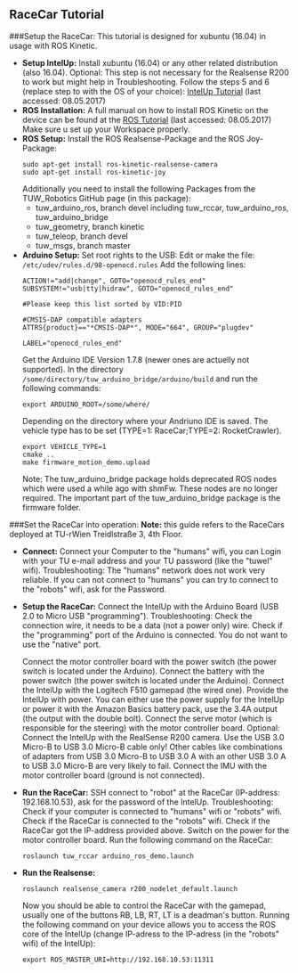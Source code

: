 ## RaceCar Tutorial
###Setup the RaceCar:
This tutorial is designed for xubuntu (16.04) in usage with ROS Kinetic.
- **Setup IntelUp:**
  Install xubuntu (16.04) or any other related distribution (also 16.04).
  Optional:
    This step is not necessary for the Realsense R200 to work but might help in Troubleshooting.
    Follow the steps 5 and 6 (replace step to with the OS of your choice): [IntelUp Tutorial](https://01.org/developerjourney/recipe/intel-realsense-robotic-development-kit) (last accessed: 08.05.2017)
- **ROS Installation:**
  A full manual on how to install ROS Kinetic on the device can be found at the [ROS Tutorial](http://wiki.ros.org/kinetic/Installation/Ubuntu) (last accessed: 08.05.2017)
  Make sure u set up your Workspace properly.
- **ROS Setup:**
  Install the ROS Realsense-Package and the ROS Joy-Package:
    ```
    sudo apt-get install ros-kinetic-realsense-camera
    sudo apt-get install ros-kinetic-joy
    ```
  Additionally you need to install the following Packages from the TUW_Robotics GitHub page (in this package):
    * tuw_arduino_ros, branch devel
      including tuw_rccar, tuw_arduino_ros, tuw_arduino_bridge
    * tuw_geometry, branch kinetic
    * tuw_teleop, branch devel
    * tuw_msgs, branch master
- **Arduino Setup:**
  Set root rights to the USB:
  Edit or make the file: `/etc/udev/rules.d/98-openocd.rules`
    Add the following lines:
    ```
    ACTION!="add|change", GOTO="openocd_rules_end"
    SUBSYSTEM!="usb|tty|hidraw", GOTO="openocd_rules_end"

    #Please keep this list sorted by VID:PID

    #CMSIS-DAP compatible adapters
    ATTRS{product}=="*CMSIS-DAP*", MODE="664", GROUP="plugdev"

    LABEL="openocd_rules_end"
    ```
  Get the Arduino IDE Version 1.7.8 (newer ones are actuelly not supported).
  In the directory `/some/directory/tuw_arduino_bridge/arduino/build` and run the following commands:
    ```
    export ARDUINO_ROOT=/some/where/
    ```
    Depending on the directory where your Andriuno IDE is saved.
    The vehicle type has to be set (TYPE=1: RaceCar;TYPE=2: RocketCrawler).
    ```
    export VEHICLE_TYPE=1
    cmake ..
    make firmware_motion_demo.upload
    ```
    Note:
      The tuw_arduino_bridge package holds deprecated ROS nodes which were used a while ago with shmFw. These nodes are no longer required.
      The important part of the tuw_arduino_bridge package is the firmware folder.

###Set the RaceCar into operation:
**Note:** this guide refers to the RaceCars deployed at TU-rWien Treidlstraße 3, 4th Floor.
- **Connect:**
  Connect your Computer to the "humans" wifi, you can Login with your TU e-mail address and your TU password (like the "tuwel" wifi).
    Troubleshooting:
      The "humans" network does not work very reliable.
      If you can not connect to "humans" you can try to connect to the "robots" wifi, ask for the Password.
- **Setup the RaceCar:**
  Connect the IntelUp with the Arduino Board (USB 2.0 to Micro USB "programming").
    Troubleshooting:
      Check the connection wire, it needs to be a data (not a power only) wire.
      Check if the "programming" port of the Arduino is connected. You do not want to use the "native" port.

  Connect the motor controller board with the power switch (the power switch is located under the Arduino).
  Connect the battery with the power switch (the power switch is located under the Arduino).
  Connect the IntelUp with the Logitech F510 gamepad (the wired one).
  Provide the IntelUp with power. You can either use the power supply for the IntelUp or power it with the Amazon Basics battery pack, use the 3.4A output (the output with the double bolt).
  Connect the serve motor (which is responsible for the steering) with the motor controller board.
    Optional:
      Connect the IntelUp with the RealSense R200 camera. Use the USB 3.0 Micro-B to USB 3.0 Micro-B cable only! Other cables like combinations of adapters from USB 3.0 Micro-B to USB 3.0 A with an other USB 3.0 A to USB 3.0 Micro-B are very likely to fail.
      Connect the IMU with the motor controller board (ground is not connected).
- **Run the RaceCar:**
  SSH connect to "robot" at the RaceCar (IP-address: 192.168.10.53), ask for the password of the IntelUp.
    Troubleshooting:
      Check if your computer is connected to "humans" wifi or "robots" wifi.
      Check if the RaceCar is connected to the "robots" wifi.
      Check if the RaceCar got the IP-address provided above.
  Switch on the power for the motor controller board.
  Run the following command on the RaceCar:
    ```
    roslaunch tuw_rccar arduino_ros_demo.launch
    ```
- **Run the Realsense:**
  ```
  roslaunch realsense_camera r200_nodelet_default.launch
  ```

  Now you should be able to control the RaceCar with the gamepad, usually one of the buttons RB, LB, RT, LT is a deadman's button.
  Running the following command on your device allows you to access the ROS core of the IntelUp (change IP-adress to the IP-adress (in the "robots" wifi) of the IntelUp):
    ```
    export ROS_MASTER_URI=http://192.168.10.53:11311
    ```
